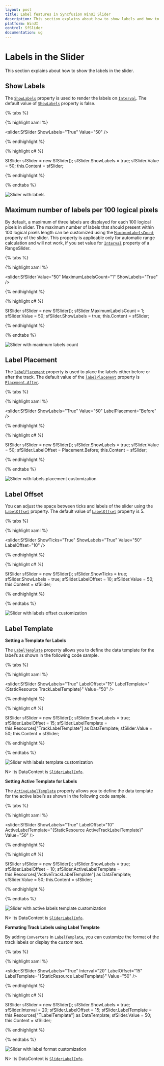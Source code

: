 ```yaml
---
layout: post
title: Label features in Syncfusion WinUI Slider
description: This section explains about how to show labels and how to customize it in the Syncfusion WinUI slider.
platform: WinUI
control: SfSlider
documentation: ug
---
```


# Labels in the Slider

This section explains about how to show the labels in the slider.

## Show Labels

The [`ShowLabels`](https://help.syncfusion.com/cr/winui/Syncfusion.UI.Xaml.Sliders.SliderBase.html#Syncfusion_UI_Xaml_Sliders_SliderBase_ShowLabels) property is used to render the labels on [`Interval`](https://help.syncfusion.com/cr/winui/Syncfusion.UI.Xaml.Sliders.SliderBase.html#Syncfusion_UI_Xaml_Sliders_SliderBase_Interval). The default value of [`ShowLabels`](https://help.syncfusion.com/cr/winui/Syncfusion.UI.Xaml.Sliders.SliderBase.html#Syncfusion_UI_Xaml_Sliders_SliderBase_ShowLabels) property is false.

{% tabs %}

{% highlight xaml %}

<slider:SfSlider ShowLabels="True"
                 Value="50" />

{% endhighlight %}

{% highlight c# %}

SfSlider sfSlider = new SfSlider();
sfSlider.ShowLabels = true;
sfSlider.Value = 50;
this.Content = sfSlider;

{% endhighlight %}

{% endtabs %}

![Slider with labels](images/labels/slider-labels.png)

## Maximum number of labels per 100 logical pixels

By default, a maximum of three labels are displayed for each 100 logical pixels in slider. The maximum number of labels that should present within 100 logical pixels length can be customized using the [`MaximumLabelsCount`](https://help.syncfusion.com/cr/winui/Syncfusion.UI.Xaml.Sliders.SliderBase.html#Syncfusion_UI_Xaml_Sliders_SliderBase_MaximumLabelsCount) property of the slider. This property is applicable only for automatic range calculation and will not work, if you set value for [`Interval`](https://help.syncfusion.com/cr/winui/Syncfusion.UI.Xaml.Sliders.SliderBase.html#Syncfusion_UI_Xaml_Sliders_SliderBase_Interval) property of a RangeSlider.

{% tabs %}

{% highlight xaml %}

<slider:SfSlider Value="50"
                 MaximumLabelsCount="1"
                 ShowLabels="True" />

{% endhighlight %}

{% highlight c# %}

SfSlider sfSlider = new SfSlider();
sfSlider.MaximumLabelsCount = 1;
sfSlider.Value = 50;
sfSlider.ShowLabels = true;
this.Content = sfSlider;

{% endhighlight %}

{% endtabs %}

![Slider with maximum labels count](images/labels/slider-maximumLabelsCount.png)

## Label Placement

The [`labelPlacement`](https://help.syncfusion.com/cr/winui/Syncfusion.UI.Xaml.Sliders.SliderBase.html#Syncfusion_UI_Xaml_Sliders_SliderBase_LabelPlacement) property is used to place the labels either before or after the track. The default value of the [`labelPlacement`](https://help.syncfusion.com/cr/winui/Syncfusion.UI.Xaml.Sliders.SliderBase.html#Syncfusion_UI_Xaml_Sliders_SliderBase_LabelPlacement) property is [`Placement.After`](https://help.syncfusion.com/cr/winui/Syncfusion.UI.Xaml.Sliders.Placement.html#Syncfusion_UI_Xaml_Sliders_Placement_After).

{% tabs %}

{% highlight xaml %}

<slider:SfSlider ShowLabels="True"
                 Value="50"
                 LabelPlacement="Before" />

{% endhighlight %}

{% highlight c# %}

SfSlider sfSlider = new SfSlider();
sfSlider.ShowLabels = true;
sfSlider.Value = 50;
sfSlider.LabelOffset = Placement.Before;
this.Content = sfSlider;

{% endhighlight %}

{% endtabs %}

![Slider with labels placement customization](images/labels/slider-labelPlacement.png)

## Label Offset

You can adjust the space between ticks and labels of the slider using the [`LabelOffset`](https://help.syncfusion.com/cr/winui/Syncfusion.UI.Xaml.Sliders.SliderBase.html#Syncfusion_UI_Xaml_Sliders_SliderBase_LabelOffset) property. The default value of [`LabelOffset`](https://help.syncfusion.com/cr/winui/Syncfusion.UI.Xaml.Sliders.SliderBase.html#Syncfusion_UI_Xaml_Sliders_SliderBase_LabelOffset) property is 5.

{% tabs %}

{% highlight xaml %}

<slider:SfSlider ShowTicks="True"
                 ShowLabels="True"
                 Value="50"
                 LabelOffset="10" />

{% endhighlight %}

{% highlight c# %}

SfSlider sfSlider = new SfSlider();
sfSlider.ShowTicks = true;
sfSlider.ShowLabels = true;
sfSlider.LabelOffset = 10;
sfSlider.Value = 50;
this.Content = sfSlider;

{% endhighlight %}

{% endtabs %}

![Slider with labels offset customization](images/labels/slider-labelOffset.png)

## Label Template

**Setting a Template for Labels**

The [`LabelTemplate`](https://help.syncfusion.com/cr/winui/Syncfusion.UI.Xaml.Sliders.SliderBase.html#Syncfusion_UI_Xaml_Sliders_SliderBase_LabelTemplate) property allows you to define the data template for the label’s as shown in the following code sample.

{% tabs %}

{% highlight xaml %}

<DataTemplate x:Key="TrackLabelTemplate">
    <Grid CornerRadius="5"
          Background="{ThemeResource SystemBaseLowColor}">
        <TextBlock Text="{Binding Text}"
                   Margin="6" />
    </Grid>
</DataTemplate>

<slider:SfSlider ShowLabels="True"
                 LabelOffset="15"
                 LabelTemplate="{StaticResource TrackLabelTemplate}"
                 Value="50" />

{% endhighlight %}

{% highlight c# %}

SfSlider sfSlider = new SfSlider();
sfSlider.ShowLabels = true;
sfSlider.LabelOffset = 15;
sfSlider.LabelTemplate = this.Resources["TrackLabelTemplate"] as DataTemplate;
sfSlider.Value = 50;
this.Content = sfSlider;

{% endhighlight %}

{% endtabs %}

![Slider with labels template customization](images/labels/slider-labelTemplate.png)

N> Its DataContext is [`SliderLabelInfo`](https://help.syncfusion.com/cr/winui/Syncfusion.UI.Xaml.Sliders.SliderLabelInfo.html?tabs=tabid-1).

**Setting Active Template for Labels**

The [`ActiveLabelTemplate`](https://help.syncfusion.com/cr/winui/Syncfusion.UI.Xaml.Sliders.SliderBase.html#Syncfusion_UI_Xaml_Sliders_SliderBase_ActiveLabelTemplate) property allows you to define the data template for the active label’s as shown in the following code sample.

{% tabs %}

{% highlight xaml %}

<DataTemplate x:Key="ActiveTrackLabelTemplate">
    <TextBlock Text="{Binding Text}"
               Foreground="{ThemeResource SystemAccentColor}" />
</DataTemplate>

<slider:SfSlider ShowLabels="True"
                 LabelOffset="10"
                 ActiveLabelTemplate="{StaticResource ActiveTrackLabelTemplate}"
                 Value="50" />

{% endhighlight %}

{% highlight c# %}

SfSlider sfSlider = new SfSlider();
sfSlider.ShowLabels = true;
sfSlider.LabelOffset = 10;
sfSlider.ActiveLabelTemplate = this.Resources["ActiveTrackLabelTemplate"] as DataTemplate;
sfSlider.Value = 50;
this.Content = sfSlider;

{% endhighlight %}

{% endtabs %}

![Slider with active labels template customization](images/labels/slider-activelabelTemplate.png)

N> Its DataContext is [`SliderLabelInfo`](https://help.syncfusion.com/cr/winui/Syncfusion.UI.Xaml.Sliders.SliderLabelInfo.html?tabs=tabid-1).

**Formating Track Labels using Label Template**

By adding `Converters` in [`LabelTemplate`](https://help.syncfusion.com/cr/winui/Syncfusion.UI.Xaml.Sliders.SliderBase.html#Syncfusion_UI_Xaml_Sliders_SliderBase_LabelTemplate), you can customize the format of the track labels or display the custom text.

{% tabs %}

{% highlight xaml %}

<DataTemplate x:Key="LabelTemplate">
    <TextBlock Text="{Binding Value,
                              Converter={StaticResource FormatStringConverter},
                              ConverterParameter='N2'}" />
</DataTemplate>


<slider:SfSlider ShowLabels="True"
                 Interval="20"
                 LabelOffset="15"
                 LabelTemplate="{StaticResource LabelTemplate}"
                 Value="50" />

{% endhighlight %}

{% highlight c# %}

SfSlider sfSlider = new SfSlider();
sfSlider.ShowLabels = true;
sfSlider.Interval = 20;
sfSlider.LabelOffset = 15;
sfSlider.LabelTemplate = this.Resources["TLabelTemplate"] as DataTemplate;
sfSlider.Value = 50;
this.Content = sfSlider;

{% endhighlight %}

{% endtabs %}

![Slider with label format customization](images/labels/slider-labelformat.png)

N> Its DataContext is [`SliderLabelInfo`](https://help.syncfusion.com/cr/winui/Syncfusion.UI.Xaml.Sliders.SliderLabelInfo.html?tabs=tabid-1).